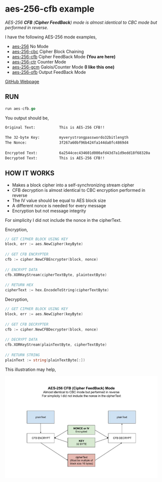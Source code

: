 # aes-256-cfb example

_AES-256 **CFB** (**Cipher FeedBack**) mode
is almost identical to CBC mode but performed in reverse._

I have the following AES-256 mode examples,

* [aes-256](https://github.com/JeffDeCola/my-go-examples/tree/master/cryptography/symmetric-cryptography/aes-256)
  No Mode
* [aes-256-cbc](https://github.com/JeffDeCola/my-go-examples/tree/master/cryptography/symmetric-cryptography/aes-256-cbc)
  Cipher Block Chaining
* [aes-256-cfb](https://github.com/JeffDeCola/my-go-examples/tree/master/cryptography/symmetric-cryptography/aes-256-cfb)
  Cipher FeedBack Mode **(You are here)**
* [aes-256-ctr](https://github.com/JeffDeCola/my-go-examples/tree/master/cryptography/symmetric-cryptography/aes-256-ctr)
  Counter Mode
* [aes-256-gcm](https://github.com/JeffDeCola/my-go-examples/tree/master/cryptography/symmetric-cryptography/aes-256-gcm)
  Galois/Counter Mode **(I like this one)**
* [aes-256-ofb](https://github.com/JeffDeCola/my-go-examples/tree/master/cryptography/symmetric-cryptography/aes-256-ofb)
  Output FeedBack Mode

[GitHub Webpage](https://jeffdecola.github.io/my-go-examples/)

## RUN

```go
run aes-cfb.go
```

You output should be,

```txt
Original Text:           This is AES-256 CFB!!

The 32-byte Key:         myverystrongpasswordo32bitlength
The Nonce:               3f267a60bf96b424fa144da8fc4869d4

Encrypted Text:          6a2544cec434601d000afd43d7a1d9edd18f68320a
Decrypted Text:          This is AES-256 CFB!!
```

## HOW IT WORKS

* Makes a block cipher into a self-synchronizing stream cipher
* CFB decryption is almost identical to CBC encryption performed in reverse
* The IV value should be equal to AES block size
* A different nonce is needed for every message
* Encryption but not message integrity

For simplicity I did not include the nonce in the cipherText.

Encryption,

```go
// GET CIPHER BLOCK USING KEY
block, err := aes.NewCipher(keyByte)

// GET CFB ENCRYPTER
cfb := cipher.NewCFBEncrypter(block, nonce)

// ENCRYPT DATA
cfb.XORKeyStream(cipherTextByte, plaintextByte)

// RETURN HEX
cipherText := hex.EncodeToString(cipherTextByte)
```

Decryption,

```go
// GET CIPHER BLOCK USING KEY
block, err := aes.NewCipher(keyByte)

// GET CFB DECRYPTER
cfb := cipher.NewCFBDecrypter(block, nonce)

// DECRYPT DATA
cfb.XORKeyStream(plainTextByte, cipherTextByte)

// RETURN STRING
plainText := string(plainTextByte[:])
```

This illustration may help,

![IMAGE - aes-cfb - IMAGE](../../../docs/pics/aes-cfb.jpg)
